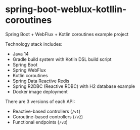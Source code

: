 # spring-boot-weblux-kotllin-coroutines
Spring Boot + WebFlux + Kotlin coroutines example project

Technology stack includes:
- Java 14
- Gradle build system with Kotlin DSL build script
- Spring Boot
- Spring WebFlux
- Kotlin coroutines
- Spring Data Reactive Redis
- Spring R2DBC (Reactive RDBC) with H2 database example
- Docker image deployment

There are 3 versions of each API:
- Reactive-based controllers (`/v1`)
- Coroutine-based controllers (`/v2`)
- Functional endpoints (`/v3`)
